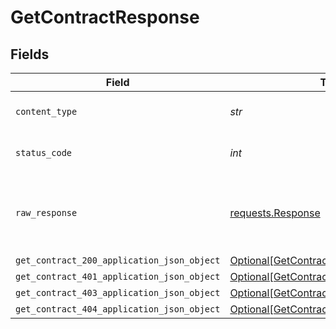 # GetContractResponse


## Fields

| Field                                                                                               | Type                                                                                                | Required                                                                                            | Description                                                                                         |
| --------------------------------------------------------------------------------------------------- | --------------------------------------------------------------------------------------------------- | --------------------------------------------------------------------------------------------------- | --------------------------------------------------------------------------------------------------- |
| `content_type`                                                                                      | *str*                                                                                               | :heavy_check_mark:                                                                                  | HTTP response content type for this operation                                                       |
| `status_code`                                                                                       | *int*                                                                                               | :heavy_check_mark:                                                                                  | HTTP response status code for this operation                                                        |
| `raw_response`                                                                                      | [requests.Response](https://requests.readthedocs.io/en/latest/api/#requests.Response)               | :heavy_minus_sign:                                                                                  | Raw HTTP response; suitable for custom response parsing                                             |
| `get_contract_200_application_json_object`                                                          | [Optional[GetContract200ApplicationJSON]](../../models/operations/getcontract200applicationjson.md) | :heavy_minus_sign:                                                                                  | OK                                                                                                  |
| `get_contract_401_application_json_object`                                                          | [Optional[GetContract401ApplicationJSON]](../../models/operations/getcontract401applicationjson.md) | :heavy_minus_sign:                                                                                  | Unauthenticated                                                                                     |
| `get_contract_403_application_json_object`                                                          | [Optional[GetContract403ApplicationJSON]](../../models/operations/getcontract403applicationjson.md) | :heavy_minus_sign:                                                                                  | Forbidden                                                                                           |
| `get_contract_404_application_json_object`                                                          | [Optional[GetContract404ApplicationJSON]](../../models/operations/getcontract404applicationjson.md) | :heavy_minus_sign:                                                                                  | Not Found                                                                                           |